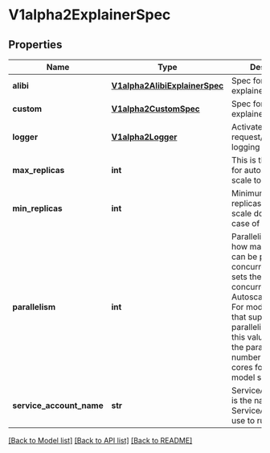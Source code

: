 # V1alpha2ExplainerSpec

## Properties
Name | Type | Description | Notes
------------ | ------------- | ------------- | -------------
**alibi** | [**V1alpha2AlibiExplainerSpec**](V1alpha2AlibiExplainerSpec.md) | Spec for alibi explainer | [optional] 
**custom** | [**V1alpha2CustomSpec**](V1alpha2CustomSpec.md) | Spec for a custom explainer | [optional] 
**logger** | [**V1alpha2Logger**](V1alpha2Logger.md) | Activate request/response logging | [optional] 
**max_replicas** | **int** | This is the up bound for autoscaler to scale to | [optional] 
**min_replicas** | **int** | Minimum number of replicas, pods won&#39;t scale down to 0 in case of no traffic | [optional] 
**parallelism** | **int** | Parallelism specifies how many requests can be processed concurrently, this sets the target concurrency for Autoscaling(KPA). For model servers that support tuning parallelism will use this value, by default the parallelism is the number of the CPU cores for most of the model servers. | [optional] 
**service_account_name** | **str** | ServiceAccountName is the name of the ServiceAccount to use to run the service | [optional] 

[[Back to Model list]](../README.md#documentation-for-models) [[Back to API list]](../README.md#documentation-for-api-endpoints) [[Back to README]](../README.md)


